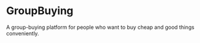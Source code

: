 # GroupBuying
A group-buying platform for people who want to buy cheap and good things conveniently.
